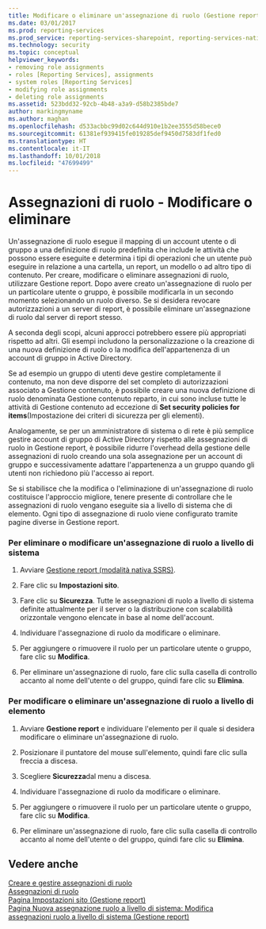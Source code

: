 ```yaml
---
title: Modificare o eliminare un'assegnazione di ruolo (Gestione report) | Microsoft Docs
ms.date: 03/01/2017
ms.prod: reporting-services
ms.prod_service: reporting-services-sharepoint, reporting-services-native
ms.technology: security
ms.topic: conceptual
helpviewer_keywords:
- removing role assignments
- roles [Reporting Services], assignments
- system roles [Reporting Services]
- modifying role assignments
- deleting role assignments
ms.assetid: 523bdd32-92cb-4b48-a3a9-d58b2385bde7
author: markingmyname
ms.author: maghan
ms.openlocfilehash: d533acbbc99d02c644d910e1b2ee3555d58bece0
ms.sourcegitcommit: 61381ef939415fe019285def9450d7583df1fed0
ms.translationtype: HT
ms.contentlocale: it-IT
ms.lasthandoff: 10/01/2018
ms.locfileid: "47699499"
---
```

# <a name="role-assignments---modify-or-delete"></a>Assegnazioni di ruolo - Modificare o eliminare
  Un'assegnazione di ruolo esegue il mapping di un account utente o di gruppo a una definizione di ruolo predefinita che include le attività che possono essere eseguite e determina i tipi di operazioni che un utente può eseguire in relazione a una cartella, un report, un modello o ad altro tipo di contenuto. Per creare, modificare o eliminare assegnazioni di ruolo, utilizzare Gestione report. Dopo avere creato un'assegnazione di ruolo per un particolare utente o gruppo, è possibile modificarla in un secondo momento selezionando un ruolo diverso. Se si desidera revocare autorizzazioni a un server di report, è possibile eliminare un'assegnazione di ruolo dal server di report stesso.  
  
 A seconda degli scopi, alcuni approcci potrebbero essere più appropriati rispetto ad altri. Gli esempi includono la personalizzazione o la creazione di una nuova definizione di ruolo o la modifica dell'appartenenza di un account di gruppo in Active Directory.  
  
 Se ad esempio un gruppo di utenti deve gestire completamente il contenuto, ma non deve disporre del set completo di autorizzazioni associato a Gestione contenuto, è possibile creare una nuova definizione di ruolo denominata Gestione contenuto reparto, in cui sono incluse tutte le attività di Gestione contenuto ad eccezione di **Set security policies for items**(Impostazione dei criteri di sicurezza per gli elementi).  
  
 Analogamente, se per un amministratore di sistema o di rete è più semplice gestire account di gruppo di Active Directory rispetto alle assegnazioni di ruolo in Gestione report, è possibile ridurre l'overhead della gestione delle assegnazioni di ruolo creando una sola assegnazione per un account di gruppo e successivamente adattare l'appartenenza a un gruppo quando gli utenti non richiedono più l'accesso ai report.  
  
 Se si stabilisce che la modifica o l'eliminazione di un'assegnazione di ruolo costituisce l'approccio migliore, tenere presente di controllare che le assegnazioni di ruolo vengano eseguite sia a livello di sistema che di elemento. Ogni tipo di assegnazione di ruolo viene configurato tramite pagine diverse in Gestione report.  
  
### <a name="to-modify-or-delete-a-system-role-assignment"></a>Per eliminare o modificare un'assegnazione di ruolo a livello di sistema  
  
1.  Avviare [Gestione report &#40;modalità nativa SSRS&#41;](http://msdn.microsoft.com/library/80949f9d-58f5-48e3-9342-9e9bf4e57896).  
  
2.  Fare clic su **Impostazioni sito**.  
  
3.  Fare clic su **Sicurezza**. Tutte le assegnazioni di ruolo a livello di sistema definite attualmente per il server o la distribuzione con scalabilità orizzontale vengono elencate in base al nome dell'account.  
  
4.  Individuare l'assegnazione di ruolo da modificare o eliminare.  
  
5.  Per aggiungere o rimuovere il ruolo per un particolare utente o gruppo, fare clic su **Modifica**.  
  
6.  Per eliminare un'assegnazione di ruolo, fare clic sulla casella di controllo accanto al nome dell'utente o del gruppo, quindi fare clic su **Elimina**.  
  
### <a name="to-modify-or-delete-an-item-role-assignment"></a>Per modificare o eliminare un'assegnazione di ruolo a livello di elemento  
  
1.  Avviare **Gestione report** e individuare l'elemento per il quale si desidera modificare o eliminare un'assegnazione di ruolo.  
  
2.  Posizionare il puntatore del mouse sull'elemento, quindi fare clic sulla freccia a discesa.  
  
3.  Scegliere **Sicurezza**dal menu a discesa.  
  
4.  Individuare l'assegnazione di ruolo da modificare o eliminare.  
  
5.  Per aggiungere o rimuovere il ruolo per un particolare utente o gruppo, fare clic su **Modifica**.  
  
6.  Per eliminare un'assegnazione di ruolo, fare clic sulla casella di controllo accanto al nome dell'utente o del gruppo, quindi fare clic su **Elimina**.  
  
## <a name="see-also"></a>Vedere anche  
 [Creare e gestire assegnazioni di ruolo](../../reporting-services/security/create-and-manage-role-assignments.md)   
 [Assegnazioni di ruolo](../../reporting-services/security/role-assignments.md)   
 [Pagina Impostazioni sito &#40;Gestione report&#41;](http://msdn.microsoft.com/library/4d67a01c-eae4-49ba-a6e8-8e983c0248f5)   
 [Pagina Nuova assegnazione ruolo a livello di sistema: Modifica assegnazioni ruolo a livello di sistema &#40;Gestione report&#41;](http://msdn.microsoft.com/library/62a22ab9-1eb4-4ce5-8dd7-06b5ed2d9a2a)  
  
  
